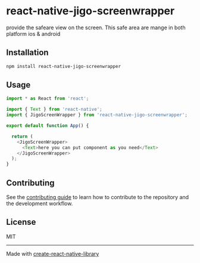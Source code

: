 # react-native-jigo-screenwrapper

provide the safeare view on the screen. This safe area are mange in both platform ios & android

## Installation

```sh
npm install react-native-jigo-screenwrapper
```

## Usage

```js
import * as React from 'react';

import { Text } from 'react-native';
import { JigoScreenWrapper } from 'react-native-jigo-screenwrapper';

export default function App() {

  return (
    <JigoScreenWrapper>
      <Text>here you can put component as you need</Text>
    </JigoScreenWrapper>
  );
}

```

## Contributing

See the [contributing guide](CONTRIBUTING.md) to learn how to contribute to the repository and the development workflow.

## License

MIT

---

Made with [create-react-native-library](https://github.com/callstack/react-native-builder-bob)
